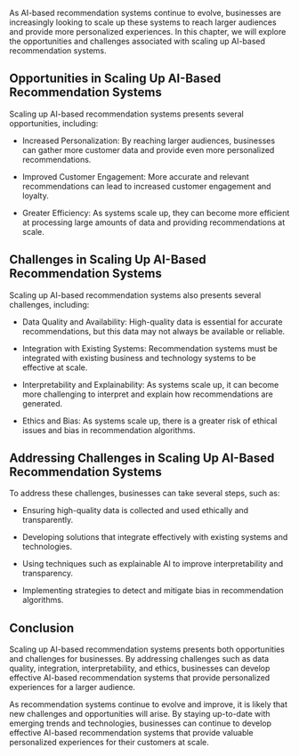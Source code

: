 
As AI-based recommendation systems continue to evolve, businesses are increasingly looking to scale up these systems to reach larger audiences and provide more personalized experiences. In this chapter, we will explore the opportunities and challenges associated with scaling up AI-based recommendation systems.

Opportunities in Scaling Up AI-Based Recommendation Systems
-----------------------------------------------------------

Scaling up AI-based recommendation systems presents several opportunities, including:

* Increased Personalization: By reaching larger audiences, businesses can gather more customer data and provide even more personalized recommendations.

* Improved Customer Engagement: More accurate and relevant recommendations can lead to increased customer engagement and loyalty.

* Greater Efficiency: As systems scale up, they can become more efficient at processing large amounts of data and providing recommendations at scale.

Challenges in Scaling Up AI-Based Recommendation Systems
--------------------------------------------------------

Scaling up AI-based recommendation systems also presents several challenges, including:

* Data Quality and Availability: High-quality data is essential for accurate recommendations, but this data may not always be available or reliable.

* Integration with Existing Systems: Recommendation systems must be integrated with existing business and technology systems to be effective at scale.

* Interpretability and Explainability: As systems scale up, it can become more challenging to interpret and explain how recommendations are generated.

* Ethics and Bias: As systems scale up, there is a greater risk of ethical issues and bias in recommendation algorithms.

Addressing Challenges in Scaling Up AI-Based Recommendation Systems
-------------------------------------------------------------------

To address these challenges, businesses can take several steps, such as:

* Ensuring high-quality data is collected and used ethically and transparently.

* Developing solutions that integrate effectively with existing systems and technologies.

* Using techniques such as explainable AI to improve interpretability and transparency.

* Implementing strategies to detect and mitigate bias in recommendation algorithms.

Conclusion
----------

Scaling up AI-based recommendation systems presents both opportunities and challenges for businesses. By addressing challenges such as data quality, integration, interpretability, and ethics, businesses can develop effective AI-based recommendation systems that provide personalized experiences for a larger audience.

As recommendation systems continue to evolve and improve, it is likely that new challenges and opportunities will arise. By staying up-to-date with emerging trends and technologies, businesses can continue to develop effective AI-based recommendation systems that provide valuable personalized experiences for their customers at scale.
